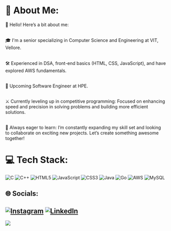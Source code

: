 # 💫 About Me:
👋 Hello! Here’s a bit about me:<br><br>

🎓 I'm a senior specializing in Computer Science and Engineering at VIT, Vellore.<br><br>

🛠️ Experienced in DSA, front-end basics (HTML, CSS, JavaScript), and have explored AWS fundamentals.<br><br>

🚀 Upcoming Software Engineer at HPE.<br><br>

⚔️ Currently leveling up in competitive programming: Focused on enhancing speed and precision in solving problems and building more efficient solutions.<br><br>

🤝 Always eager to learn: I’m constantly expanding my skill set and looking to collaborate on exciting new projects. Let’s create something awesome together!

# 💻 Tech Stack:
![C](https://img.shields.io/badge/c-%2300599C.svg?style=for-the-badge&logo=c&logoColor=white) ![C++](https://img.shields.io/badge/c++-%2300599C.svg?style=for-the-badge&logo=c%2B%2B&logoColor=white) ![HTML5](https://img.shields.io/badge/html5-%23E34F26.svg?style=for-the-badge&logo=html5&logoColor=white) ![JavaScript](https://img.shields.io/badge/javascript-%23323330.svg?style=for-the-badge&logo=javascript&logoColor=%23F7DF1E) ![CSS3](https://img.shields.io/badge/css3-%231572B6.svg?style=for-the-badge&logo=css3&logoColor=white) ![Java](https://img.shields.io/badge/java-%23ED8B00.svg?style=for-the-badge&logo=openjdk&logoColor=white) ![Go](https://img.shields.io/badge/go-%2300ADD8.svg?style=for-the-badge&logo=go&logoColor=white) ![AWS](https://img.shields.io/badge/AWS-%23FF9900.svg?style=for-the-badge&logo=amazon-aws&logoColor=white) ![MySQL](https://img.shields.io/badge/mysql-4479A1.svg?style=for-the-badge&logo=mysql&logoColor=white)

## 🌐 Socials:
[![Instagram](https://img.shields.io/badge/Instagram-%23E4405F.svg?logo=Instagram&logoColor=white)](https://instagram.com/shreyanshchaubeyy) [![LinkedIn](https://img.shields.io/badge/LinkedIn-%230077B5.svg?logo=linkedin&logoColor=white)](https://linkedin.com/in/https://www.linkedin.com/in/shreyansh-chaubey-508395233/) 
---
[![](https://visitcount.itsvg.in/api?id=shreyanshchaubey&icon=0&color=4)](https://visitcount.itsvg.in)

<!-- Proudly created with GPRM ( https://gprm.itsvg.in ) -->

